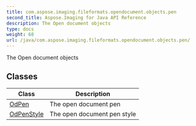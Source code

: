 ```yaml
---
title: com.aspose.imaging.fileformats.opendocument.objects.pen
second_title: Aspose.Imaging for Java API Reference
description: The Open document objects
type: docs
weight: 68
url: /java/com.aspose.imaging.fileformats.opendocument.objects.pen/
---
```


The Open document objects


## Classes

| Class | Description |
| --- | --- |
| [OdPen](../com.aspose.imaging.fileformats.opendocument.objects.pen/odpen) | The open document pen |
| [OdPenStyle](../com.aspose.imaging.fileformats.opendocument.objects.pen/odpenstyle) | The open document pen style |
